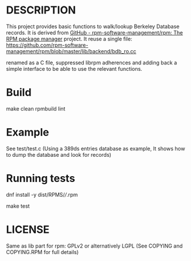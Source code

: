 # DESCRIPTION

This project provides basic functions to walk/lookup Berkeley Database records.
It is derived from  [GitHub - rpm-software-management/rpm: The RPM package manager](https://github.com/rpm-software-management/rpm/) project.
It reuse a single file: https://github.com/rpm-software-management/rpm/blob/master/lib/backend/bdb_ro.cc

renamed as a C file, suppressed librpm adherences and adding back a simple
interface to be able to use the relevant functions.

# Build

make clean rpmbuild lint

# Example

See test/test.c (Using a 389ds entries database as example, It shows how to dump the database and look for records)

# Running tests

dnf install -y dist/RPMS/*/*.rpm

make test

# LICENSE

Same as lib part for rpm:   GPLv2 or alternatively LGPL   (See COPYING and COPYING.RPM for full details)
